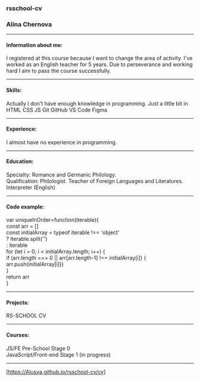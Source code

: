 ### rsschool-cv    
### **Alina Chernova**    
*********


#### Information about me:  
I registered at this course because I want to change the area of activity. I've worked as an English teacher for 5 years. Due to perseverance and working hard I aim to pass the course successfully.
*********


#### Skills:  
Actually I don't have enough knowledge in programming. Just a little bit in
HTML
CSS
JS
Git
GitHub
VS Code
Figma
*********


#### Experience:  
I almost have no experience in programming.  
*********


#### Education:
Specialty: Romance and Germanic Philology.  
Qualification: Philologist. Teacher of Foreign Languages and Literatures. Interpreter (English)  
*********


#### Code example:          
var uniqueInOrder=function(iterable){  
    const arr = []  
    const initialArray = typeof iterable !== 'object'  
        ? iterable.split('')  
        : iterable  
    for (let i = 0; i < initialArray.length; i++) {  
      if (arr.length === 0 || arr[arr.length-1] !== initialArray[i]) {  
        arr.push(initialArray[i])}  
        }  
        return arr  
        }   
*********


#### Projects:  
RS-SCHOOL CV
*********


#### Courses:  
JS/FE Pre-School Stage 0  
JavaScript/Front-end Stage 1 (in progress)
*********


[https://Alusya.github.io/rsschool-cv/cv]
